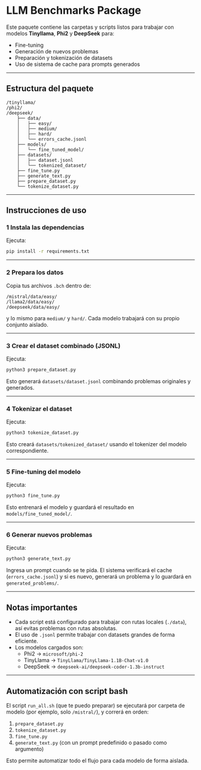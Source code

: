 
# LLM Benchmarks Package 

Este paquete contiene las carpetas y scripts listos para trabajar con modelos **Tinyllama**, **Phi2** y **DeepSeek** para:
* Fine-tuning
* Generación de nuevos problemas
* Preparación y tokenización de datasets
* Uso de sistema de cache para prompts generados

---

## Estructura del paquete

```
/tinyllama/
/phi2/
/deepseek/
    ├── data/
    │   ├── easy/
    │   ├── medium/
    │   ├── hard/
    │   └── errors_cache.jsonl
    ├── models/
    │   └── fine_tuned_model/
    ├── datasets/
    │   ├── dataset.jsonl
    │   └── tokenized_dataset/
    ├── fine_tune.py
    ├── generate_text.py
    ├── prepare_dataset.py
    └── tokenize_dataset.py
```

---

## Instrucciones de uso

### 1 Instala las dependencias

Ejecuta:
```bash
pip install -r requirements.txt
```

---

### 2 Prepara los datos

Copia tus archivos `.bch` dentro de:
```
/mistral/data/easy/
/llama2/data/easy/
/deepseek/data/easy/
```
y lo mismo para `medium/` y `hard/`.
Cada modelo trabajará con su propio conjunto aislado.

---

### 3 Crear el dataset combinado (JSONL)

Ejecuta:
```bash
python3 prepare_dataset.py
```
Esto generará `datasets/dataset.jsonl` combinando problemas originales y generados.

---

### 4 Tokenizar el dataset

Ejecuta:
```bash
python3 tokenize_dataset.py
```
Esto creará `datasets/tokenized_dataset/` usando el tokenizer del modelo correspondiente.

---

### 5 Fine-tuning del modelo

Ejecuta:
```bash
python3 fine_tune.py
```
Esto entrenará el modelo y guardará el resultado en `models/fine_tuned_model/`.

---

### 6 Generar nuevos problemas

Ejecuta:
```bash
python3 generate_text.py
```
Ingresa un prompt cuando se te pida.
El sistema verificará el cache (`errors_cache.jsonl`) y si es nuevo, generará un problema y lo guardará en `generated_problems/`.

---

## Notas importantes

- Cada script está configurado para trabajar con rutas locales (`./data`), así evitas problemas con rutas absolutas.
- El uso de `.jsonl` permite trabajar con datasets grandes de forma eficiente.
- Los modelos cargados son:
    - Phi2 → `microsoft/phi-2`
    - TinyLlama → `TinyLlama/TinyLlama-1.1B-Chat-v1.0`
    - DeepSeek → `deepseek-ai/deepseek-coder-1.3b-instruct`

---

## Automatización con script bash

El script `run_all.sh` (que te puedo preparar) se ejecutará por carpeta de modelo (por ejemplo, solo `/mistral/`), y correrá en orden:
1. `prepare_dataset.py`
2. `tokenize_dataset.py`
3. `fine_tune.py`
4. `generate_text.py` (con un prompt predefinido o pasado como argumento)

Esto permite automatizar todo el flujo para cada modelo de forma aislada.
